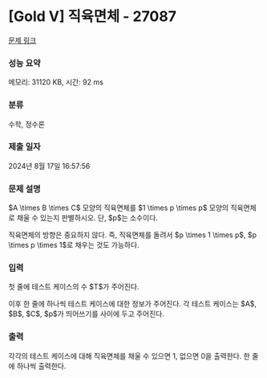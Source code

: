 # [Gold V] 직육면체 - 27087 

[문제 링크](https://www.acmicpc.net/problem/27087) 

### 성능 요약

메모리: 31120 KB, 시간: 92 ms

### 분류

수학, 정수론

### 제출 일자

2024년 8월 17일 16:57:56

### 문제 설명

<p>$A \times B \times C$ 모양의 직육면체를 $1 \times p \times p$ 모양의 직육면체로 채울 수 있는지 판별하시오. 단, $p$는 소수이다.</p>

<p>직육면체의 방향은 중요하지 않다. 즉, 직육면체를 돌려서 $p \times 1 \times p$, $p \times p \times 1$로 채우는 것도 가능하다.</p>

### 입력 

 <p>첫 줄에 테스트 케이스의 수 $T$가 주어진다.</p>

<p>이후 한 줄에 하나씩 테스트 케이스에 대한 정보가 주어진다. 각 테스트 케이스는 $A$, $B$, $C$, $p$가 띄어쓰기를 사이에 두고 주어진다.</p>

### 출력 

 <p>각각의 테스트 케이스에 대해 직육면체를 채울 수 있으면 1, 없으면 0을 출력한다. 한 줄에 하나씩 출력한다.</p>

